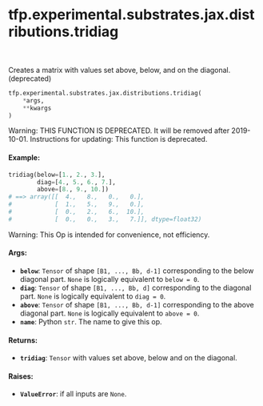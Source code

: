 <div itemscope itemtype="http://developers.google.com/ReferenceObject">
<meta itemprop="name" content="tfp.experimental.substrates.jax.distributions.tridiag" />
<meta itemprop="path" content="Stable" />
</div>

# tfp.experimental.substrates.jax.distributions.tridiag


<table class="tfo-notebook-buttons tfo-api" align="left">
</table>



Creates a matrix with values set above, below, and on the diagonal. (deprecated)

``` python
tfp.experimental.substrates.jax.distributions.tridiag(
    *args,
    **kwargs
)
```



<!-- Placeholder for "Used in" -->

Warning: THIS FUNCTION IS DEPRECATED. It will be removed after 2019-10-01.
Instructions for updating:
This function is deprecated.

#### Example:



```python
tridiag(below=[1., 2., 3.],
        diag=[4., 5., 6., 7.],
        above=[8., 9., 10.])
# ==> array([[  4.,   8.,   0.,   0.],
#            [  1.,   5.,   9.,   0.],
#            [  0.,   2.,   6.,  10.],
#            [  0.,   0.,   3.,   7.]], dtype=float32)
```

Warning: This Op is intended for convenience, not efficiency.

#### Args:


* <b>`below`</b>: `Tensor` of shape `[B1, ..., Bb, d-1]` corresponding to the below
  diagonal part. `None` is logically equivalent to `below = 0`.
* <b>`diag`</b>: `Tensor` of shape `[B1, ..., Bb, d]` corresponding to the diagonal
  part.  `None` is logically equivalent to `diag = 0`.
* <b>`above`</b>: `Tensor` of shape `[B1, ..., Bb, d-1]` corresponding to the above
  diagonal part.  `None` is logically equivalent to `above = 0`.
* <b>`name`</b>: Python `str`. The name to give this op.


#### Returns:


* <b>`tridiag`</b>: `Tensor` with values set above, below and on the diagonal.


#### Raises:


* <b>`ValueError`</b>: if all inputs are `None`.